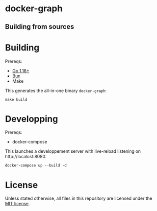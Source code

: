 # docker-graph

## Building from sources

# Building

Prereqs:

- [Go 1.18+](https://go.dev/dl/)
- [Bun](https://bun.sh/)
- Make

This generates the all-in-one binary `docker-graph`:

```shell
make build
```

# Developping

Prereqs:

- docker-compose

This launches a developpement server with live-reload listening on http://localost:8080:

```shell
docker-compose up --build -d
```

# License

Unless stated otherwise, all files in this repository are licensed under the [MIT license](./LICENSE.md).
